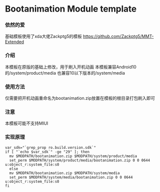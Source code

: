 # Bootanimation Module template
### 依然的爱
基础模板使用了xda大佬Zackptg5的模板
https://github.com/Zackptg5/MMT-Extended

### 介绍
本模板在原版的基础上修改，用于刷入开机动画
本模板兼容Android10的/system/product/media 
也兼容10以下版本的/system/media

### 使用方法
仅需要把开机动画重命名为bootanimation.zip放置在模板的根目录打包刷入即可

### 注意
本模板可能不支持MIUI

### 实现原理
```
var_sdk="`grep_prop ro.build.version.sdk`"
if [ "`echo $var_sdk`" -ge "29" ]; then
  mv $MODPATH/bootanimation.zip $MODPATH/system/product/media
  set_perm $MODPATH/system/product/media/bootanimation.zip 0 0 0644 u:object_r:system_file:s0
  else
  mv $MODPATH/bootanimation.zip $MODPATH/system/media
  set_perm $MODPATH/system/media/bootanimation.zip 0 0 0644 u:object_r:system_file:s0
fi
```
